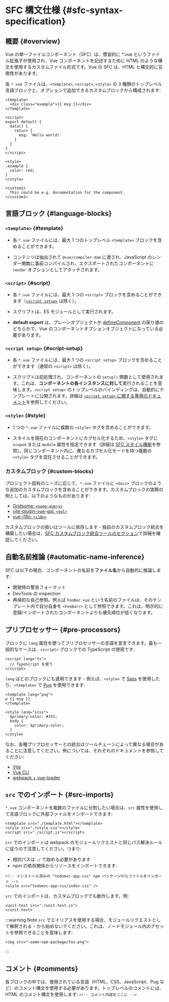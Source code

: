 # SFC 構文仕様 {#sfc-syntax-specification}

## 概要 {#overview}

Vue の単一ファイルコンポーネント（SFC）は、慣習的に *.vue というファイル拡張子が使用され、Vue コンポーネントを記述するために HTML のような構文を使用するカスタムファイル形式です。Vue の SFC は、HTML と構文的に互換性があります。

各 `*.vue` ファイルは、`<template>`, `<script>`, `<style>` の 3 種類のトップレベル言語ブロックと、オプションで追加できるカスタムブロックから構成されます:

```vue
<template>
  <div class="example">{{ msg }}</div>
</template>

<script>
export default {
  data() {
    return {
      msg: 'Hello world!'
    }
  }
}
</script>

<style>
.example {
  color: red;
}
</style>

<custom1>
  This could be e.g. documentation for the component.
</custom1>
```

## 言語ブロック {#language-blocks}

### `<template>` {#template}

- 各 `*.vue` ファイルには、最大 1 つのトップレベル `<template>` ブロックを含めることができます。

- コンテンツは抽出されて `@vue/compiler-dom` に渡され、JavaScript のレンダー関数に事前コンパイルされ、エクスポートされたコンポーネントに `render` オプションとしてアタッチされます。

### `<script>` {#script}

- 各 `*.vue` ファイルには、最大 1 つの `<script>` ブロックを含めることができます（[`<script setup>`](/api/sfc-script-setup) は除く）。

- スクリプトは、ES モジュールとして実行されます。

- **default export** は、プレーンオブジェクトか [defineComponent](/api/general#definecomponent) の戻り値のどちらかで、Vue のコンポーネントオプションオブジェクトになっている必要があります。

### `<script setup>` {#script-setup}

- 各 `*.vue` ファイルには、最大 1 つの `<script setup>` ブロックを含めることができます（通常の `<script>` は除く）。

- スクリプトは前処理され、コンポーネントの `setup()` 関数として使用されます。これは、**コンポーネントの各インスタンスに対して**実行されることを意味します。`<script setup>` のトップレベルのバインディングは、自動的にテンプレートに公開されます。詳細は [`<script setup>` に関する専用のドキュメント](/api/sfc-script-setup)を参照してください。

### `<style>` {#style}

- 1 つの `*.vue` ファイルに複数の `<style>` タグを含めることができます。

- スタイルを現在のコンポーネントにカプセル化するため、`<style>` タグに `scoped` または `module` 属性を指定できます（詳細は [SFC スタイル機能](/api/sfc-css-features)を参照）。同じコンポーネント内に、異なるカプセル化モードを持つ複数の `<style>` タグを混在させることができます。

### カスタムブロック {#custom-blocks}

プロジェクト固有のニーズに応じて、`*.vue` ファイルに `<docs>` ブロックのような追加のカスタムブロックを含めることができます。カスタムブロックの実際の例としては、以下のようなものがあります:

- [Gridsome: `<page-query>`](https://gridsome.org/docs/querying-data/)
- [vite-plugin-vue-gql: `<gql>`](https://github.com/wheatjs/vite-plugin-vue-gql)
- [vue-i18n: `<i18n>`](https://github.com/intlify/bundle-tools/tree/main/packages/unplugin-vue-i18n#i18n-custom-block)

カスタムブロックの扱いはツールに依存します - 独自のカスタムブロック統合を構築したい場合は、[SFC カスタムブロック統合ツールのセクション](/guide/scaling-up/tooling#sfc-custom-block-integrations)で詳細を確認してください。

## 自動名前推論 {#automatic-name-inference}

SFC は以下の場合、コンポーネントの名前を**ファイル名**から自動的に推論します:

- 開発時の警告フォーマット
- DevTools の inspection
- 再帰的な自己参照。例えば `FooBar.vue` という名前のファイルは、そのテンプレート内で自分自身を `<FooBar/>` として参照できます。これは、明示的に登録/インポートされたコンポーネントよりも優先順位が低くなります。

## プリプロセッサー {#pre-processors}

ブロックに `lang` 属性を使ってプリプロセッサーの言語を宣言できます。最も一般的なケースは、`<script>` ブロックでの TypeScript の使用です:

```vue-html
<script lang="ts">
  // TypeScript を使う
</script>
```

`lang` はどのブロックにも適用できます - 例えば、`<style>` で [Sass](https://sass-lang.com/) を使用したり、`<template>` で [Pug](https://pugjs.org/api/getting-started.html) を使用できます:

```vue-html
<template lang="pug">
p {{ msg }}
</template>

<style lang="scss">
  $primary-color: #333;
  body {
    color: $primary-color;
  }
</style>
```

なお、各種プリプロセッサーとの統合はツールチェーンによって異なる場合があることに注意してください。例については、それぞれのドキュメントを参照してください:

- [Vite](https://ja.vitejs.dev/guide/features.html#css-%E3%83%97%E3%83%AA%E3%83%97%E3%83%AD%E3%82%BB%E3%83%83%E3%82%B5)
- [Vue CLI](https://cli.vuejs.org/guide/css.html#pre-processors)
- [webpack + vue-loader](https://vue-loader.vuejs.org/guide/pre-processors.html#using-pre-processors)

## `src` でのインポート {#src-imports}

`*.vue` コンポーネントを複数のファイルに分割したい場合は、`src` 属性を使用して言語ブロックに外部ファイルをインポートできます:

```vue
<template src="./template.html"></template>
<style src="./style.css"></style>
<script src="./script.js"></script>
```

`src` でのインポートは webpack のモジュールリクエストと同じパス解決ルールに従うので注意してください。つまり:

- 相対パスは `./` で始める必要があります
- npm の依存関係からリソースをインポートできます:

```vue
<!-- インストール済みの "todomvc-app-css" npm パッケージからファイルをインポート -->
<style src="todomvc-app-css/index.css" />
```

`src` でのインポートは、カスタムブロックでも動作します。例:

```vue
<unit-test src="./unit-test.js">
</unit-test>
```

:::warning Note
`src` でエイリアスを使用する場合、モジュールリクエストとして解釈される `~` から始めないでください。これは、ノードモジュール内のアセットを参照できることを意味します:
```vue
<img src="~some-npm-package/foo.png">
```
:::

## コメント {#comments}

各ブロックの中では、使用されている言語（HTML、CSS、JavaScript、Pug など）のコメント構文を使用する必要があります。トップレベルのコメントには、HTML のコメント構文を使用します: `<!-- コメント内容をここに -->`
